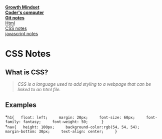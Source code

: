 [**Growth Mindset**](README.md)  
 [**Coder's computer**](codersComputer.md)    
[**Git notes**](GitNotes.md)  
[Html](HtmlStructures.md)  
[CSS notes](cssnotes.md)    
[javascript notes](javascriptnotes.md)  

# **CSS Notes**  

## **What is CSS?**  
> *CSS is a language used to add styling to a webpage that can be linked to an html file.*  

## **Examples**
*```h1{  
     float: left;    
     margin: 20px;    
     font-size: 60px;    
     font-family: fantasy;    
     font-weight: 50;     
}```      
*```nav{  
    height: 100px;    
    background-color:rgb(54, 54, 54);    
    margin-bottom: 30px;    
    text-align: center;    
}``` 

